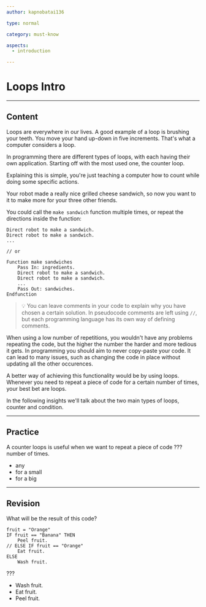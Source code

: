 ```yaml
---
author: kapnobatai136

type: normal

category: must-know

aspects:
  - introduction

---
```


# Loops Intro

---
## Content

Loops are everywhere in our lives. A good example of a loop is brushing your teeth. You move your hand up-down in five increments. That's what a computer considers a loop.

In programming there are different types of loops, with each having their own application. Starting off with the most used one, the counter loop.

Explaining this is simple, you're just teaching a computer how to count while doing some specific actions.

Your robot made a really nice grilled cheese sandwich, so now you want to it to make more for your three other friends. 

You could call the `make sandwich` function multiple times, or repeat the directions inside the function:

```plain-text
Direct robot to make a sandwich.
Direct robot to make a sandwich.
... 

// or

Function make sandwiches
    Pass In: ingredients.
    Direct robot to make a sandwich.
    Direct robot to make a sandwich.
    ...
    Pass Out: sandwiches.
Endfunction
```

> 💡 You can leave comments in your code to explain why you have chosen a certain solution. In pseudocode comments are left using `//`, but each programming language has its own way of defining comments.

When using a low number of repetitions, you wouldn't have any problems repeating the code, but the higher the number the harder and more tedious it gets. In programming you should aim to never copy-paste your code. It can lead to many issues, such as changing the code in place without updating all the other occurences.

A better way of achieving this functionality would be by using loops. Whenever you need to repeat a piece of code for a certain number of times, your best bet are loops.

In the following insights we'll talk about the two main types of loops, counter and condition.

---
## Practice

A counter loops is useful when we want to repeat a piece of code ??? number of times.

* any
* for a small
* for a big

---
## Revision

What will be the result of this code?

```plain-text
fruit = "Orange"
IF fruit == "Banana" THEN
    Peel fruit.
// ELSE IF fruit == "Orange"
    Eat fruit.
ELSE
    Wash fruit.
```

???

* Wash fruit.
* Eat fruit.
* Peel fruit.